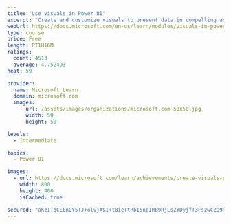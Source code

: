 ```yaml
---
title: "Use visuals in Power BI"
excerpt: "Create and customize visuals to present data in compelling and insightful ways."
webUrl: https://docs.microsoft.com/en-us/learn/modules/visuals-in-power-bi/
type: course
price: Free
length: PT1H16M
ratings:
  count: 4513
  average: 4.752493
heat: 59

provider:
  name: Microsoft Learn
  domain: microsoft.com
  images:
    - url: /assets/images/organizations/microsoft.com-50x50.jpg
      width: 50
      height: 50

levels:
  - Intermediate

topics:
  - Power BI

images:
  - url: https://docs.microsoft.com/learn/achievements/create-visuals-power-bi-desktop-social.png
    width: 800
    height: 400
    isCached: true

secured: "aKzITqCEEnQY5TJ+olvjASI+t8ieTtRbI5npIRB9RjLsZYDyjfT3FszwCZD9RjUoBlVyjEpcxUaZHYP5FgThmwbfij9ZjAo9Gxr5aoKHmhhH1KVKjxc3rofeqdgoPAb8sm9dnW6/u/gz+FeldXQ6OYFgVaG/eZ9k5HX1gJsPe+vtWqDn99lHHiwyq5aEddxCTOLyI6N3NaE0bXRCoHPGqU2vXop6bEGnPczzRPa8JSAnfB/DWb/5bFiSNb2656dM1IH0rSrG8mQH1OH0ZkqzWS0quzG7CDOQp+dkiggK2CSRxUfAIsSTybXHlFX9C2rQdLULSgEVFqUd7qplwGcmGjWgIxMyuuSUT4KPoIEs2618Rt5ht5nEWXsySLtMNZQ7zDu2DsD6vehRNjmoH74xuvNCgn6VEmoiKFh5793uE98=;Oh/nhf/HD94gK2GZQAPevg=="
---
```


